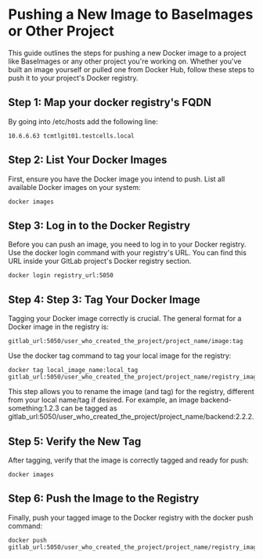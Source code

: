 # Pushing a New Image to BaseImages or Other Project

This guide outlines the steps for pushing a new Docker image to a project like BaseImages or any other project you're working on. Whether you've built an image yourself or pulled one from Docker Hub, follow these steps to push it to your project's Docker registry.

## Step 1: Map your docker registry's FQDN

By going into /etc/hosts add the following line:

```shell
10.6.6.63 tcmtlgit01.testcells.local
```

## Step 2: List Your Docker Images

First, ensure you have the Docker image you intend to push. List all available Docker images on your system:

```shell
docker images
```

## Step 3: Log in to the Docker Registry

Before you can push an image, you need to log in to your Docker registry. Use the docker login command with your registry's URL. You can find this URL inside your GitLab project's Docker registry section.

```shell
docker login registry_url:5050
```

## Step 4: Step 3: Tag Your Docker Image

Tagging your Docker image correctly is crucial. The general format for a Docker image in the registry is:

```shell
gitlab_url:5050/user_who_created_the_project/project_name/image:tag
```

Use the docker tag command to tag your local image for the registry:

```shell
docker tag local_image_name:local_tag gitlab_url:5050/user_who_created_the_project/project_name/registry_image_name:registry_tag
```

This step allows you to rename the image (and tag) for the registry, different from your local name/tag if desired. For example, an image backend-something:1.2.3 can be tagged as gitlab_url:5050/user_who_created_the_project/project_name/backend:2.2.2.

## Step 5: Verify the New Tag

After tagging, verify that the image is correctly tagged and ready for push:

```shell
docker images
```

## Step 6: Push the Image to the Registry

Finally, push your tagged image to the Docker registry with the docker push command:

```shell
docker push gitlab_url:5050/user_who_created_the_project/project_name/registry_image_name:registry_tag
```